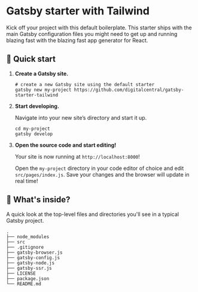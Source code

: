 # Gatsby starter with Tailwind

Kick off your project with this default boilerplate. This starter ships with the main Gatsby configuration files you might need to get up and running blazing fast with the blazing fast app generator for React.

## 🚀 Quick start

1.  **Create a Gatsby site.**

    ```shell
    # create a new Gatsby site using the default starter
    gatsby new my-project https://github.com/digitalcentral/gatsby-starter-tailwind
    ```

1.  **Start developing.**

    Navigate into your new site’s directory and start it up.

    ```shell
    cd my-project
    gatsby develop
    ```

1.  **Open the source code and start editing!**

    Your site is now running at `http://localhost:8000`!

    Open the `my-project` directory in your code editor of choice and edit `src/pages/index.js`. Save your changes and the browser will update in real time!

## 🧐 What's inside?

A quick look at the top-level files and directories you'll see in a typical Gatsby project.

    .
    ├── node_modules
    ├── src
    ├── .gitignore
    ├── gatsby-browser.js
    ├── gatsby-config.js
    ├── gatsby-node.js
    ├── gatsby-ssr.js
    ├── LICENSE
    ├── package.json
    └── README.md

